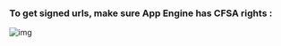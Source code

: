 ### To get signed urls, make sure App Engine has CFSA rights :

![img](https://i.imgur.com/XjX4zHG.png)
